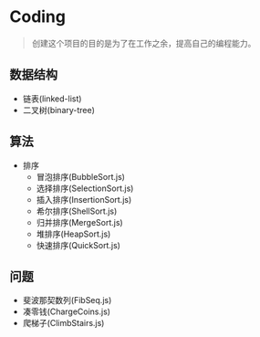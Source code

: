 # Coding

> 创建这个项目的目的是为了在工作之余，提高自己的编程能力。

## 数据结构

- 链表(linked-list)
- 二叉树(binary-tree)

## 算法

- 排序
  - 冒泡排序(BubbleSort.js)
  - 选择排序(SelectionSort.js)
  - 插入排序(InsertionSort.js)
  - 希尔排序(ShellSort.js)
  - 归并排序(MergeSort.js)
  - 堆排序(HeapSort.js)
  - 快速排序(QuickSort.js)

## 问题

- 斐波那契数列(FibSeq.js)
- 凑零钱(ChargeCoins.js)
- 爬梯子(ClimbStairs.js)
